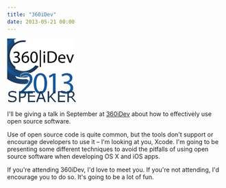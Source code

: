 ```yaml
---
title: "360iDev"
date: 2013-05-21 00:00
---
```


<img src="/img/import/blog/360idev/A4BC2C0C85A74565A84E56689C82C466.png" class="img-responsive" />

<p>I'll be giving a talk in September at <a href="http://360idev.com">360iDev</a> about how to effectively use open source software. </p>

<p>Use of open source code is quite common, but the tools don't support or encourage developers to use it – I'm looking at you, Xcode. I'm going to be presenting some different techniques to avoid the pitfalls of using open source software when developing OS X and iOS apps. </p>

<p>If you're attending 360iDev, I'd love to meet you. If you're not attending, I'd encourage you to do so. It's going to be a lot of fun.</p>

<!-- more -->

